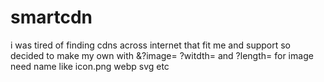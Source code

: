 # smartcdn
i was tired of finding cdns across internet that fit me and support so decided to make my own with &amp;?image= ?witdth= and ?length= for image need  name like icon.png webp svg etc 
